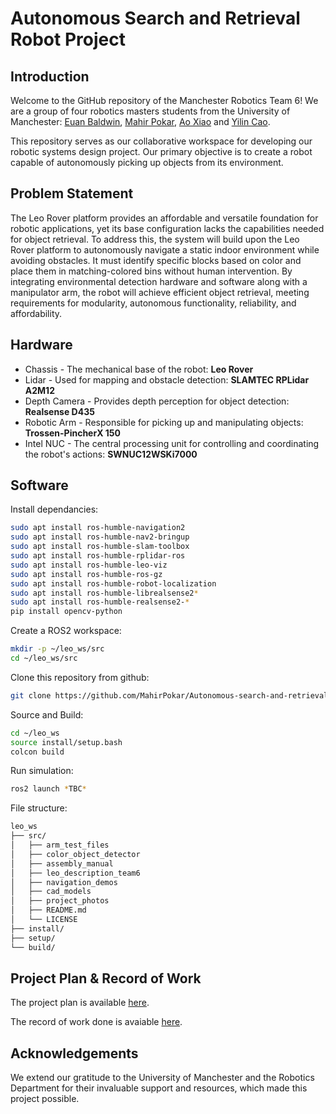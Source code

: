 # Autonomous Search and Retrieval Robot Project 

## Introduction

Welcome to the GitHub repository of the Manchester Robotics Team 6! We are a group of four robotics masters students from the University of Manchester: [Euan Baldwin](https://euanbaldwin.github.io), [Mahir Pokar](https://mahirpokar.github.io), [Ao Xiao](https://kkoalayep.github.io) and [Yilin Cao](https://halfmountain4.github.io/). 

This repository serves as our collaborative workspace for developing our robotic systems design project. Our primary objective is to create a robot capable of autonomously picking up objects from its environment.

## Problem Statement

The Leo Rover platform provides an affordable and versatile foundation for robotic applications, yet its base configuration lacks the capabilities needed for object retrieval. To address this, the system will build upon the Leo Rover platform to autonomously navigate a static indoor environment while avoiding obstacles. It must identify specific blocks based on color and place them in matching-colored bins without human intervention. By integrating environmental detection hardware and software along with a manipulator arm, the robot will achieve efficient object retrieval, meeting requirements for modularity, autonomous functionality, reliability, and affordability.

## Hardware

- Chassis - The mechanical base of the robot: **Leo Rover**
- Lidar - Used for mapping and obstacle detection: **SLAMTEC RPLidar A2M12**
- Depth Camera - Provides depth perception for object detection: **Realsense D435**
- Robotic Arm - Responsible for picking up and manipulating objects: **Trossen-PincherX 150**
- Intel NUC - The central processing unit for controlling and coordinating the robot's actions: **SWNUC12WSKi7000**

## Software

Install dependancies:

```bash
sudo apt install ros-humble-navigation2
sudo apt install ros-humble-nav2-bringup
sudo apt install ros-humble-slam-toolbox
sudo apt install ros-humble-rplidar-ros
sudo apt install ros-humble-leo-viz
sudo apt install ros-humble-ros-gz
sudo apt install ros-humble-robot-localization
sudo apt install ros-humble-librealsense2*
sudo apt install ros-humble-realsense2-*
pip install opencv-python
```

Create a ROS2 workspace:

```bash
mkdir -p ~/leo_ws/src
cd ~/leo_ws/src
```

Clone this repository from github:

```bash
git clone https://github.com/MahirPokar/Autonomous-search-and-retrieval-robot-project.git
```

Source and Build:

```bash
cd ~/leo_ws
source install/setup.bash
colcon build
```

Run simulation:

```bash
ros2 launch *TBC*
```

File structure:

```bash
leo_ws
├── src/                       
│   ├── arm_test_files
│   ├── color_object_detector        
│   ├── assembly_manual        
│   ├── leo_description_team6  
│   ├── navigation_demos
│   ├── cad_models
│   ├── project_photos
│   ├── README.md
│   └── LICENSE             
├── install/                           
├── setup/                    
└── build/                                         
```

## Project Plan & Record of Work

The project plan is available [here](https://sand-weaver-acc.notion.site/Autonomous-Search-and-Retrieval-Robot-Project-11b9b09c1f93800394e0c8895a4e36ce).

The record of work done is avaiable [here](https://docs.google.com/document/d/1Un6J5uqXqME96WFxup4Rg6mEL7XoMLhmGVJzuQLUMJg/edit?usp=sharing).

## Acknowledgements

We extend our gratitude to the University of Manchester and the Robotics Department for their invaluable support and resources, which made this project possible.
